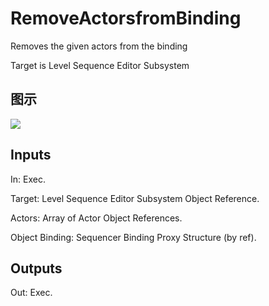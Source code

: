 # RemoveActorsfromBinding

Removes the given actors from the binding

Target is Level Sequence Editor Subsystem

## 图示

![]($-20221218-19414120.png)

## Inputs

In: Exec.

Target: Level Sequence Editor Subsystem Object Reference.

Actors: Array of Actor Object References.

Object Binding: Sequencer Binding Proxy Structure (by ref).  

## Outputs

Out: Exec.

